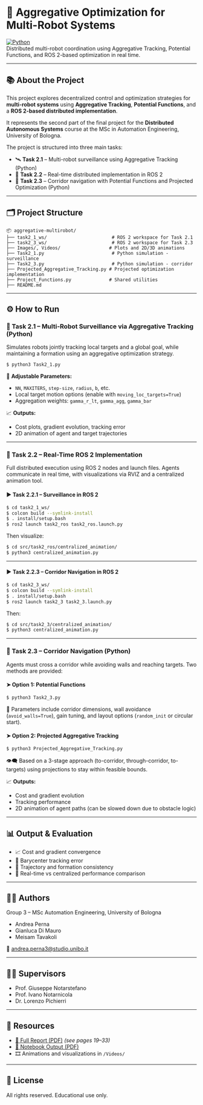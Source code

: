 # 🧠 Aggregative Optimization for Multi-Robot Systems

[![Python](https://img.shields.io/badge/Python-3.10-blue?logo=python)](https://www.python.org/)  
Distributed multi-robot coordination using Aggregative Tracking, Potential Functions, and ROS 2-based optimization in real time.

---

## 📚 About the Project

This project explores decentralized control and optimization strategies for **multi-robot systems** using **Aggregative Tracking**, **Potential Functions**, and a **ROS 2-based distributed implementation**.

It represents the second part of the final project for the **Distributed Autonomous Systems** course at the MSc in Automation Engineering, University of Bologna.

The project is structured into three main tasks:

- 🛰 **Task 2.1** – Multi-robot surveillance using Aggregative Tracking (Python)
- 🤖 **Task 2.2** – Real-time distributed implementation in ROS 2
- 🚧 **Task 2.3** – Corridor navigation with Potential Functions and Projected Optimization (Python)

---

## 🗂 Project Structure

```
📦 aggregative-multirobot/
├── task2_1_ws/                        # ROS 2 workspace for Task 2.1
├── task2_3_ws/                        # ROS 2 workspace for Task 2.3
├── Images/, Videos/                  # Plots and 2D/3D animations
├── Task2_1.py                         # Python simulation - surveillance
├── Task2_3.py                         # Python simulation - corridor
├── Projected_Aggregative_Tracking.py # Projected optimization implementation
├── Project_Functions.py              # Shared utilities
├── README.md
```

---

## ⚙️ How to Run

### 🔹 Task 2.1 – Multi-Robot Surveillance via Aggregative Tracking (Python)

Simulates robots jointly tracking local targets and a global goal, while maintaining a formation using an aggregative optimization strategy.

```bash
$ python3 Task2_1.py
```

🔧 **Adjustable Parameters:**
- `NN`, `MAXITERS`, `step-size`, `radius`, `b`, etc.
- Local target motion options (enable with `moving_loc_targets=True`)
- Aggregation weights: `gamma_r_lt`, `gamma_agg`, `gamma_bar`

📈 **Outputs:**
- Cost plots, gradient evolution, tracking error
- 2D animation of agent and target trajectories

---

### 🔹 Task 2.2 – Real-Time ROS 2 Implementation

Full distributed execution using ROS 2 nodes and launch files. Agents communicate in real time, with visualizations via RVIZ and a centralized animation tool.

#### ▶ Task 2.2.1 – Surveillance in ROS 2

```bash
$ cd task2_1_ws/
$ colcon build --symlink-install
$ . install/setup.bash
$ ros2 launch task2_ros task2_ros.launch.py
```

Then visualize:

```bash
$ cd src/task2_ros/centralized_animation/
$ python3 centralized_animation.py
```

---

#### ▶ Task 2.2.3 – Corridor Navigation in ROS 2

```bash
$ cd task2_3_ws/
$ colcon build --symlink-install
$ . install/setup.bash
$ ros2 launch task2_3 task2_3.launch.py
```

Then:

```bash
$ cd src/task2_3/centralized_animation/
$ python3 centralized_animation.py
```

---

### 🔹 Task 2.3 – Corridor Navigation (Python)

Agents must cross a corridor while avoiding walls and reaching targets. Two methods are provided:

#### ➤ Option 1: Potential Functions

```bash
$ python3 Task2_3.py
```

🧩 Parameters include corridor dimensions, wall avoidance (`avoid_walls=True`), gain tuning, and layout options (`random_init` or circular start).

#### ➤ Option 2: Projected Aggregative Tracking

```bash
$ python3 Projected_Aggregative_Tracking.py
```

👁‍🗨 Based on a 3-stage approach (to-corridor, through-corridor, to-targets) using projections to stay within feasible bounds.

📈 **Outputs:**
- Cost and gradient evolution
- Tracking performance
- 2D animation of agent paths (can be slowed down due to obstacle logic)

---

## 📊 Output & Evaluation

- 📈 Cost and gradient convergence
- 📌 Barycenter tracking error
- 🎯 Trajectory and formation consistency
- 🧠 Real-time vs centralized performance comparison

---

## 👨‍🎓 Authors

Group 3 – MSc Automation Engineering, University of Bologna  
- Andrea Perna  
- Gianluca Di Mauro  
- Meisam Tavakoli  

📧 andrea.perna3@studio.unibo.it

---

## 👩‍🏫 Supervisors

- Prof. Giuseppe Notarstefano  
- Prof. Ivano Notarnicola  
- Dr. Lorenzo Pichierri

---

## 📎 Resources

- [📘 Full Report (PDF)](./report_group_03.pdf) *(see pages 19–33)*  
- [📄 Notebook Output (PDF)](./Task2_Output.pdf)  
- 🎞️ Animations and visualizations in `/Videos/`

---

## 📜 License

All rights reserved. Educational use only.
